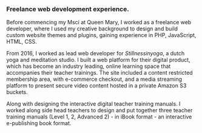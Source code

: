 ### Freelance web development experience.

Before commencing my Msci at Queen Mary, I worked as a freelance web developer, where I used my creative background to design and build custom website themes and plugins, gaining experience in PHP, JavaScript, HTML, CSS.

From 2016, I worked as lead web developer for *Stillnessinyoga*, a dutch yoga and meditation studio.  I built a web platform for their digital product, which has become an industry leading, online learning space that accompanies their teacher trainings. The site included a content restricted membership area, with e-commerce checkout, and a media streaming platform to present secure video content hosted in a private Amazon S3 buckets.

Along with designing the interactive digital teacher training manuals. I worked along side head teachers to design and put together three teacher training manuals (Level 1, 2, Advanced 2) - in iBook format - an interactive e-publishing book format.
